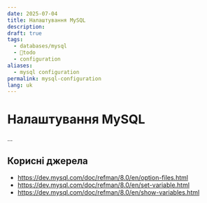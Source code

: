 ```yaml
---
date: 2025-07-04
title: Налаштування MySQL
description: 
draft: true
tags:
  - databases/mysql
  - 🌱todo
  - configuration
aliases:
  - mysql configuration
permalink: mysql-configuration
lang: uk
---
```

# Налаштування MySQL

...

## Корисні джерела

- https://dev.mysql.com/doc/refman/8.0/en/option-files.html
- https://dev.mysql.com/doc/refman/8.0/en/set-variable.html
- https://dev.mysql.com/doc/refman/8.0/en/show-variables.html
